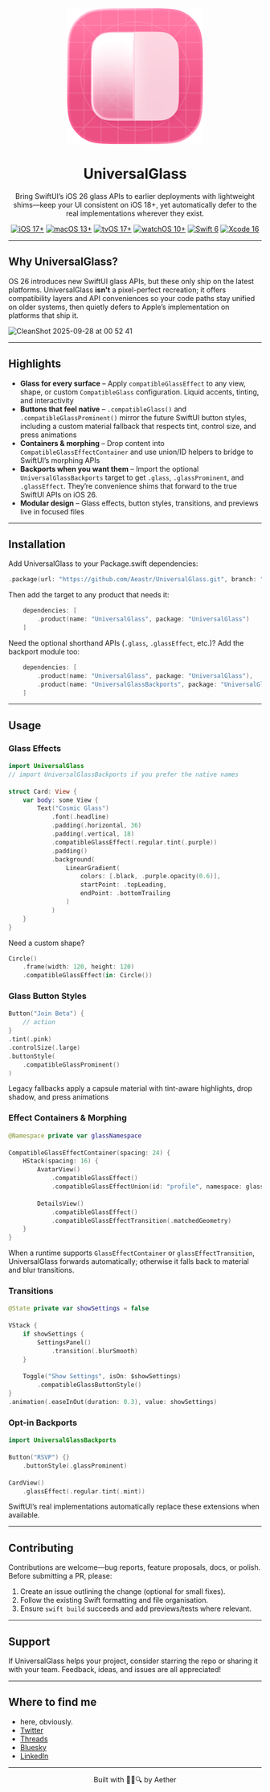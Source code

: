 <div align="center">
  <img width="270" height="270" src="/assets/icon.png" alt="UniversalGlass Logo">
  <h1><b>UniversalGlass</b></h1>
  <p>
    Bring SwiftUI’s iOS 26 glass APIs to earlier deployments with lightweight shims—keep your UI consistent on iOS 18+, yet automatically defer to the real implementations wherever they exist.
    <br>
  </p>
</div>

<p align="center">
  <a href="https://developer.apple.com/ios/"><img src="https://badgen.net/badge/iOS/17+/purple" alt="iOS 17+"></a>
  <a href="https://www.apple.com/macos/"><img src="https://badgen.net/badge/macOS/13+/blue" alt="macOS 13+"></a>
  <a href="https://developer.apple.com/tvos/"><img src="https://badgen.net/badge/tvOS/17+/blue" alt="tvOS 17+"></a>
  <a href="https://developer.apple.com/watchos/"><img src="https://badgen.net/badge/watchOS/10+/blue" alt="watchOS 10+"></a>
  <a href="https://swift.org/"><img src="https://badgen.net/badge/Swift/6.0/orange" alt="Swift 6"></a>
  <a href="https://developer.apple.com/xcode/"><img src="https://badgen.net/badge/Xcode/16+/blue" alt="Xcode 16"></a>
</p>
        
---

## Why UniversalGlass?

OS 26 introduces new SwiftUI glass APIs, but these only ship on the latest platforms. UniversalGlass **isn't** a pixel-perfect recreation; it offers compatibility layers and API conveniences so your code paths stay unified on older systems, then quietly defers to Apple’s implementation on platforms that ship it.

![CleanShot 2025-09-28 at 00 52 41](https://github.com/user-attachments/assets/2bb99027-e86a-4c98-84d1-86b527336be8)

---

## Highlights

- **Glass for every surface** – Apply `compatibleGlassEffect` to any view, shape, or custom `CompatibleGlass` configuration. Liquid accents, tinting, and interactivity
- **Buttons that feel native** – `.compatibleGlass()` and `.compatibleGlassProminent()` mirror the future SwiftUI button styles, including a custom material fallback that respects tint, control size, and press animations
- **Containers & morphing** – Drop content into `CompatibleGlassEffectContainer` and use union/ID helpers to bridge to SwiftUI’s morphing APIs
- **Backports when you want them** – Import the optional `UniversalGlassBackports` target to get `.glass`, `.glassProminent`, and `.glassEffect`. They’re convenience shims that forward to the true SwiftUI APIs on iOS 26.
- **Modular design** – Glass effects, button styles, transitions, and previews live in focused files

---

## Installation

Add UniversalGlass to your Package.swift dependencies:

```swift
.package(url: "https://github.com/Aeastr/UniversalGlass.git", branch: "main")
```

Then add the target to any product that needs it:

```swift
    dependencies: [
        .product(name: "UniversalGlass", package: "UniversalGlass")
    ]
```

Need the optional shorthand APIs (`.glass`, `.glassEffect`, etc.)? Add the backport module too:

```swift
    dependencies: [
        .product(name: "UniversalGlass", package: "UniversalGlass"),
        .product(name: "UniversalGlassBackports", package: "UniversalGlass")
    ]
```

---

## Usage

### Glass Effects

```swift
import UniversalGlass
// import UniversalGlassBackports if you prefer the native names

struct Card: View {
    var body: some View {
        Text("Cosmic Glass")
            .font(.headline)
            .padding(.horizontal, 36)
            .padding(.vertical, 18)
            .compatibleGlassEffect(.regular.tint(.purple))
            .padding()
            .background(
                LinearGradient(
                    colors: [.black, .purple.opacity(0.6)],
                    startPoint: .topLeading,
                    endPoint: .bottomTrailing
                )
            )
    }
}
```

Need a custom shape?

```swift
Circle()
    .frame(width: 120, height: 120)
    .compatibleGlassEffect(in: Circle())
```

### Glass Button Styles

```swift
Button("Join Beta") {
    // action
}
.tint(.pink)
.controlSize(.large)
.buttonStyle(
    .compatibleGlassProminent()
)
```

Legacy fallbacks apply a capsule material with tint-aware highlights, drop shadow, and press animations

### Effect Containers & Morphing

```swift
@Namespace private var glassNamespace

CompatibleGlassEffectContainer(spacing: 24) {
    HStack(spacing: 16) {
        AvatarView()
            .compatibleGlassEffect()
            .compatibleGlassEffectUnion(id: "profile", namespace: glassNamespace)

        DetailsView()
            .compatibleGlassEffect()
            .compatibleGlassEffectTransition(.matchedGeometry)
    }
}
```

When a runtime supports `GlassEffectContainer` or `glassEffectTransition`, UniversalGlass forwards automatically; otherwise it falls back to material and blur transitions.

### Transitions

```swift
@State private var showSettings = false

VStack {
    if showSettings {
        SettingsPanel()
            .transition(.blurSmooth)
    }

    Toggle("Show Settings", isOn: $showSettings)
        .compatibleGlassButtonStyle()
}
.animation(.easeInOut(duration: 0.3), value: showSettings)
```

### Opt-in Backports

```swift
import UniversalGlassBackports

Button("RSVP") {}
    .buttonStyle(.glassProminent)

CardView()
    .glassEffect(.regular.tint(.mint))
```

SwiftUI’s real implementations automatically replace these extensions when available.

---

## Contributing

Contributions are welcome—bug reports, feature proposals, docs, or polish. Before submitting a PR, please:

1. Create an issue outlining the change (optional for small fixes).
2. Follow the existing Swift formatting and file organisation.
3. Ensure `swift build` succeeds and add previews/tests where relevant.

---

## Support

If UniversalGlass helps your project, consider starring the repo or sharing it with your team. Feedback, ideas, and issues are all appreciated!

---

## Where to find me  
- here, obviously.  
- [Twitter](https://x.com/AetherAurelia)  
- [Threads](https://www.threads.net/@aetheraurelia)  
- [Bluesky](https://bsky.app/profile/aethers.world)  
- [LinkedIn](https://www.linkedin.com/in/willjones24)

---

<p align="center">Built with 🍏💦🔍 by Aether</p>

